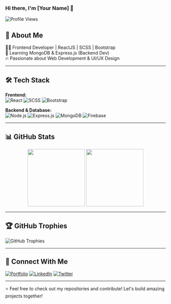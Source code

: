 ### Hi there, I'm [Your Name] 👋

![Profile Views](https://komarev.com/ghpvc/?username=your-username&color=blue)

## 🚀 About Me

👨‍💻 Frontend Developer | ReactJS | SCSS | Bootstrap  
🌱 Learning MongoDB & Express.js (Backend Dev)  
🔥 Passionate about Web Development & UI/UX Design

---

## 🛠️ Tech Stack

**Frontend:**  
![React](https://img.shields.io/badge/React-20232A?style=for-the-badge&logo=react&logoColor=61DAFB)
![SCSS](https://img.shields.io/badge/SCSS-CC6699?style=for-the-badge&logo=sass&logoColor=white)
![Bootstrap](https://img.shields.io/badge/Bootstrap-563D7C?style=for-the-badge&logo=bootstrap&logoColor=white)

**Backend & Database:**  
![Node.js](https://img.shields.io/badge/Node.js-43853D?style=for-the-badge&logo=node.js&logoColor=white)
![Express.js](https://img.shields.io/badge/Express.js-000000?style=for-the-badge&logo=express&logoColor=white)
![MongoDB](https://img.shields.io/badge/MongoDB-4EA94B?style=for-the-badge&logo=mongodb&logoColor=white)
![Firebase](https://img.shields.io/badge/Firebase-ffca28?style=for-the-badge&logo=firebase&logoColor=black)

---

## 📊 GitHub Stats

<div align="center">
  <img height="180em" src="https://github-readme-stats.vercel.app/api?username=your-username&show_icons=true&theme=radical"/>
  <img height="180em" src="https://github-readme-streak-stats.herokuapp.com/?user=your-username&theme=radical"/>
</div>

---

## 🏆 GitHub Trophies

![GitHub Trophies](https://github-profile-trophy.vercel.app/?username=your-username&theme=radical&no-frame=false&no-bg=false&margin-w=4)

---

## 🔗 Connect With Me

[![Portfolio](https://img.shields.io/badge/Portfolio-000?style=for-the-badge&logo=vercel&logoColor=white)](https://your-portfolio.com)
[![LinkedIn](https://img.shields.io/badge/LinkedIn-0A66C2?style=for-the-badge&logo=linkedin&logoColor=white)](https://linkedin.com/in/your-profile)
[![Twitter](https://img.shields.io/badge/Twitter-1DA1F2?style=for-the-badge&logo=twitter&logoColor=white)](https://twitter.com/your-profile)

---

⭐️ Feel free to check out my repositories and contribute! Let's build amazing projects together!
